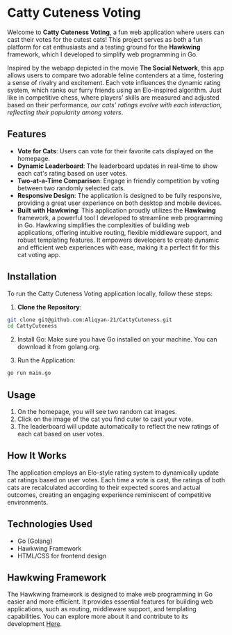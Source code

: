 # Catty Cuteness Voting

Welcome to **Catty Cuteness Voting**, a fun web application where users can cast their votes for the cutest cats! This project serves as both a fun platform for cat enthusiasts and a testing ground for the **Hawkwing** framework, which I developed to simplify web programming in Go.

Inspired by the webapp depicted in the movie **The Social Network**, this app allows users to compare two adorable feline contenders at a time, fostering a sense of rivalry and excitement. Each vote influences the dynamic rating system, which ranks our furry friends using an Elo-inspired algorithm. Just like in competitive chess, where players' skills are measured and adjusted based on their performance, _our cats’ ratings evolve with each interaction, reflecting their popularity among voters_.

## Features

- **Vote for Cats**: Users can vote for their favorite cats displayed on the homepage.
- **Dynamic Leaderboard**: The leaderboard updates in real-time to show each cat's rating based on user votes.
- **Two-at-a-Time Comparison**: Engage in friendly competition by voting between two randomly selected cats.
- **Responsive Design**: The application is designed to be fully responsive, providing a great user experience on both desktop and mobile devices.
- **Built with Hawkwing**: This application proudly utilizes the **Hawkwing** framework, a powerful tool I developed to streamline web programming in Go. Hawkwing simplifies the complexities of building web applications, offering intuitive routing, flexible middleware support, and robust templating features. It empowers developers to create dynamic and efficient web experiences with ease, making it a perfect fit for this cat voting app.

## Installation

To run the Catty Cuteness Voting application locally, follow these steps:

1. **Clone the Repository**:

```bash
git clone git@github.com:Aliqyan-21/CattyCuteness.git
cd CattyCuteness
```

2. Install Go:
   Make sure you have Go installed on your machine. You can download it from golang.org.

3. Run the Application:

```bash
go run main.go
```

## Usage

1. On the homepage, you will see two random cat images.
2. Click on the image of the cat you find cuter to cast your vote.
3. The leaderboard will update automatically to reflect the new ratings of each cat based on user votes.

## How It Works

The application employs an Elo-style rating system to dynamically update cat ratings based on user votes. Each time a vote is cast, the ratings of both cats are recalculated according to their expected scores and actual outcomes, creating an engaging experience reminiscent of competitive environments.

## Technologies Used

- Go (Golang)
- Hawkwing Framework
- HTML/CSS for frontend design

## Hawkwing Framework

The Hawkwing framework is designed to make web programming in Go easier and more efficient. It provides essential features for building web applications, such as routing, middleware support, and templating capabilities. You can explore more about it and contribute to its development [Here](https://github.com/aliqyan-21/hawkwing).
